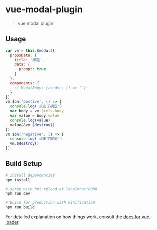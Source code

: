 # vue-modal-plugin

> vue modal plugin

## Usage

```javascript
var vm = this.$modal({
  propsData: {
    title: '标题',
    data: {
      prompt: true
    }
  },
  components: {
    // ModalBody: {render: () => ''}
  }
})
vm.$on('postive', () => {
  console.log('点击了确定')
  var body = vm.$refs.body
  var value = body.value
  console.log(value)
  value&&vm.$destroy()
})
vm.$on('negative', () => {
  console.log('点击了取消')
  vm.$destroy()
})
```

## Build Setup

``` bash
# install dependencies
npm install

# serve with hot reload at localhost:8080
npm run dev

# build for production with minification
npm run build
```

For detailed explanation on how things work, consult the [docs for vue-loader](http://vuejs.github.io/vue-loader).
